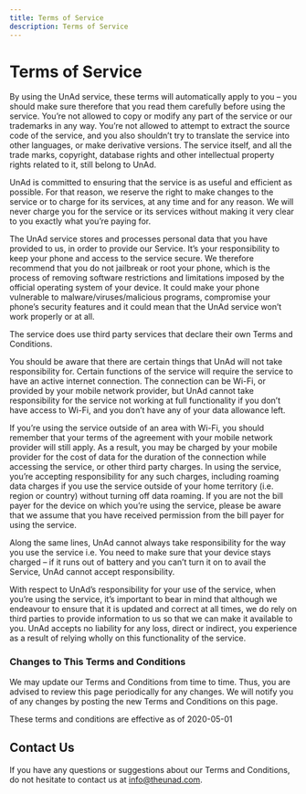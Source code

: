 ```yaml
---
title: Terms of Service
description: Terms of Service
---
```


# Terms of Service

By using the UnAd service, these terms will automatically apply to you – you should make sure therefore that you read them carefully before using the service. You’re not allowed to copy or modify any part of the service or our trademarks in any way. You’re not allowed to attempt to extract the source code of the service, and you also shouldn’t try to translate the service into other languages, or make derivative versions. The service itself, and all the trade marks, copyright, database rights and other intellectual property rights related to it, still belong to UnAd.

UnAd is committed to ensuring that the service is as useful and efficient as possible. For that reason, we reserve the right to make changes to the service or to charge for its services, at any time and for any reason. We will never charge you for the service or its services without making it very clear to you exactly what you’re paying for.

The UnAd service stores and processes personal data that you have provided to us, in order to provide our Service. It’s your responsibility to keep your phone and access to the service secure. We therefore recommend that you do not jailbreak or root your phone, which is the process of removing software restrictions and limitations imposed by the official operating system of your device. It could make your phone vulnerable to malware/viruses/malicious programs, compromise your phone’s security features and it could mean that the UnAd service won’t work properly or at all.

The service does use third party services that declare their own Terms and Conditions.

You should be aware that there are certain things that UnAd will not take responsibility for. Certain functions of the service will require the service to have an active internet connection. The connection can be Wi-Fi, or provided by your mobile network provider, but UnAd cannot take responsibility for the service not working at full functionality if you don’t have access to Wi-Fi, and you don’t have any of your data allowance left.

If you’re using the service outside of an area with Wi-Fi, you should remember that your terms of the agreement with your mobile network provider will still apply. As a result, you may be charged by your mobile provider for the cost of data for the duration of the connection while accessing the service, or other third party charges. In using the service, you’re accepting responsibility for any such charges, including roaming data charges if you use the service outside of your home territory (i.e. region or country) without turning off data roaming. If you are not the bill payer for the device on which you’re using the service, please be aware that we assume that you have received permission from the bill payer for using the service.

Along the same lines, UnAd cannot always take responsibility for the way you use the service i.e. You need to make sure that your device stays charged – if it runs out of battery and you can’t turn it on to avail the Service, UnAd cannot accept responsibility.

With respect to UnAd’s responsibility for your use of the service, when you’re using the service, it’s important to bear in mind that although we endeavour to ensure that it is updated and correct at all times, we do rely on third parties to provide information to us so that we can make it available to you. UnAd accepts no liability for any loss, direct or indirect, you experience as a result of relying wholly on this functionality of the service.

### Changes to This Terms and Conditions

We may update our Terms and Conditions from time to time. Thus, you are advised to review this page periodically for any changes. We will notify you of any changes by posting the new Terms and Conditions on this page.

These terms and conditions are effective as of 2020-05-01

## Contact Us

If you have any questions or suggestions about our Terms and Conditions, do not hesitate to contact us at [info@theunad.com](mailto:info@theunad.com).
